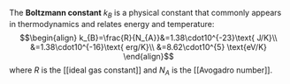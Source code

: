 The **Boltzmann constant** $k_{B}$ is a physical constant that commonly appears in thermodynamics and relates energy and temperature:
$$\begin{align}
k_{B}=\frac{R}{N_{A}}&=1.38\cdot10^{-23}\text{ J/K}\\
&=1.38\cdot10^{-16}\text{ erg/K}\\
&=8.62\cdot10^{5} \text{eV/K}
\end{align}$$
where $R$ is the [[ideal gas constant]] and $N_{A}$ is the [[Avogadro number]].